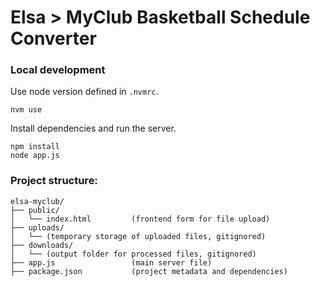 # Elsa > MyClub Basketball Schedule Converter

### Local development
Use node version defined in `.nvmrc`.

```
nvm use
```

Install dependencies and run the server.
```
npm install
node app.js
```

### Project structure:
```
elsa-myclub/
├── public/
│   └── index.html         (frontend form for file upload)
├── uploads/
│   └── (temporary storage of uploaded files, gitignored)
├── downloads/
│   └── (output folder for processed files, gitignored)
├── app.js                 (main server file)
├── package.json           (project metadata and dependencies)
```
